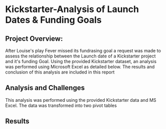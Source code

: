 # Kickstarter-Analysis of Launch Dates & Funding Goals

## Project Overview:  

After Louise's play Fever missed its fundrasing goal a request was made to assess the relationship between the Launch date of a Kickstarter project and it's funding Goal.  Using the provided Kickstarter dataset, an analysis was performed using Microsoft Excel as detailed below.  The results and conclusion of this analysis are included in this report   






## Analysis and Challenges
This analysis was performed using the provided Kickstarter data and MS Excel.  The data was transformed into two pivot tables



## Results
